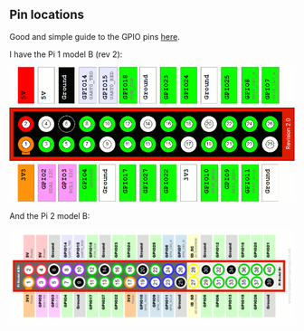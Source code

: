 ## Pin locations

Good and simple guide to the GPIO pins [here](http://www.raspberrypi-spy.co.uk/2012/06/simple-guide-to-the-rpi-gpio-header-and-pins/).

I have the Pi 1 model B (rev 2):

![Cheat sheet for Pi B rev2](gpio-cheat-sheet-Pi-1B-rev2.png)

And the Pi 2 model B:

![Cheat sheet for Pi 2B](gpio-cheat-sheet-Pi-2B.png)
